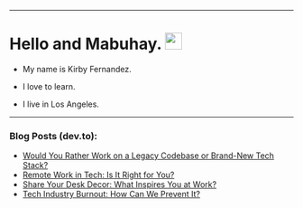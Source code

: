 
<img src="https://komarev.com/ghpvc/?username=kirbygit&style=flat-square&color=blue" alt=""/>

---
<h1>
  Hello and Mabuhay.
  <img src="https://media.giphy.com/media/hvRJCLFzcasrR4ia7z/giphy.gif" width="30px"/>
</h1>

- My name is Kirby Fernandez.

- I love to learn.

- I live in Los Angeles.

---

### Blog Posts (dev.to):
<!-- BLOG-POST-LIST:START -->
- [Would You Rather Work on a Legacy Codebase or Brand-New Tech Stack?](https://dev.to/codenewbieteam/would-you-rather-work-on-a-legacy-codebase-or-brand-new-tech-stack-3eeb)
- [Remote Work in Tech: Is It Right for You?](https://dev.to/codenewbieteam/remote-work-in-tech-is-it-right-for-you-3j72)
- [Share Your Desk Decor: What Inspires You at Work?](https://dev.to/codenewbieteam/share-your-desk-decor-what-inspires-you-at-work-non)
- [Tech Industry Burnout: How Can We Prevent It?](https://dev.to/codenewbieteam/tech-industry-burnout-how-can-we-prevent-it-1ll2)
<!-- BLOG-POST-LIST:END -->
